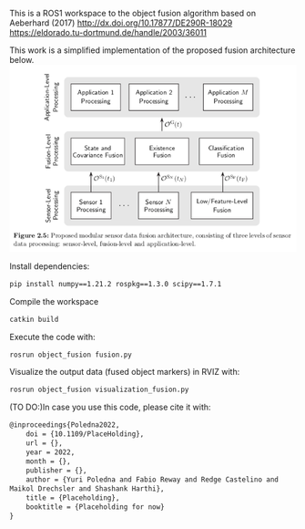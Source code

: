 This is a ROS1 workspace to the object fusion algorithm based on Aeberhard (2017) http://dx.doi.org/10.17877/DE290R-18029 https://eldorado.tu-dortmund.de/handle/2003/36011


This work is a simplified implementation of the proposed fusion architecture below.
![Aeberhard proposed Fusion Architecture(Aeberhard(2017))](imgs/aeberhard_fusion_level.png)



Install dependencies:

```bash
pip install numpy==1.21.2 rospkg==1.3.0 scipy==1.7.1
```

Compile the workspace

```bash
catkin build
```

Execute the code with:

```bash
rosrun object_fusion fusion.py
```

Visualize the output data (fused object markers) in RVIZ with:

```bash
rosrun object_fusion visualization_fusion.py
``` 

(TO DO:)In case you use this code, please cite it with: 
```
@inproceedings{Poledna2022,
	doi = {10.1109/PlaceHolding},
	url = {},
	year = 2022,
	month = {},
	publisher = {},
	author = {Yuri Poledna and Fabio Reway and Redge Castelino and Maikol Drechsler and Shashank Harthi},
	title = {Placeholding},
	booktitle = {Placeholding for now}
}
```